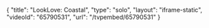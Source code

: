 {
    "title": "LookLove: Coastal",
    "type": "solo",
    "layout": "iframe-static",
    "videoId": "65790531",
    "url": "\/tvpembed\/65790531"
}